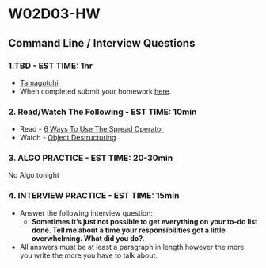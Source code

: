 # W02D03-HW

## Command Line / Interview Questions

### 1.TBD - EST TIME: 1hr

- [Tamagotchi](./tamagotchi)
- When completed submit your homework [here](https://docs.google.com/forms/d/e/1FAIpQLSeroos9mbUxkYhzETYq4dylzqb_il07tKHBby2YPLkqb0Wr9Q/viewform). 


### 2. Read/Watch The Following - EST TIME: 10min 

- Read - [6 Ways To Use The Spread Operator](https://davidwalsh.name/spread-operator)
- Watch - [Object Destructuring](https://www.youtube.com/watch?v=PB_d3uBkQPs&t=582s)


### 3. ALGO PRACTICE - EST TIME: 20-30min
No Algo tonight


### 4.  INTERVIEW PRACTICE - EST TIME: 15min

- Answer the following interview question: 
   - **Sometimes it’s just not possible to get everything on your to-do list done. Tell me about a time your responsibilities got a little overwhelming. What did you do?**.
- All answers must be at least a paragraph in length however the more you write the more you have to talk about.

